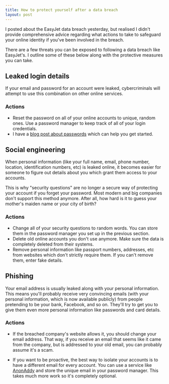 ```yaml
---
title: How to protect yourself after a data breach
layout: post
---
```


I posted about the EasyJet data breach yesterday, but realised I didn't provide comprehensive advice regarding what actions to take to safeguard your online identity if you've been involved in the breach.

There are a few threats you can be exposed to following a data breach like EasyJet's. I outline some of these below along with the protective measures you can take.

## Leaked login details

If your email and password for an account were leaked, cybercriminals will attempt to use this combination on other online services.

### Actions

- Reset the password on all of your online accounts to unique, random ones. Use a password manager to keep track of all of your login credentials.
- I have a [blog post about passwords](password-habits) which can help you get started.


## Social engineering

When personal information (like your full name, email, phone number, location, identification numbers, etc) is leaked online, it becomes easier for someone to figure out details about you which grant them access to your accounts.

This is why "security questions" are no longer a secure way of protecting your account if you forget your password. Most modern and big companies don't support this method anymore. After all, how hard is it to guess your mother's maiden name or your city of birth?

### Actions

- Change all of your security questions to random words. You can store them in the password manager you set up in the previous section.
- Delete old online accounts you don't use anymore. Make sure the data is completely deleted from their systems.
- Remove personal information like passport numbers, addresses, etc from websites which don't strictly require them. If you can't remove them, enter fake details.

## Phishing

Your email address is usually leaked along with your personal information. This means you'll probably receive very convincing emails (with your personal information, which is now available publicly) from people pretending to be your bank, Facebook, and so on. They'll try to get you to give them even more personal information like passwords and card details.

### Actions

- If the breached company's website allows it, you should change your email address. That way, if you receive an email that seems like it came from the company, but is addressed to your old email, you can probably assume it's a scam.

- If you want to be proactive, the best way to isolate your accounts is to have a different email for every account. You can use a service like [AnonAddy](https://anonaddy.com) and store the unique email in your password manager. This takes much more work so it's completely optional.
